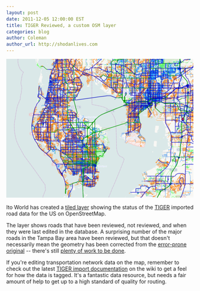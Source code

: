 ```yaml
---
layout: post
date: 2011-12-05 12:00:00 EST
title: TIGER Reviewed, a custom OSM layer
categories: blog
author: Coleman
author_url: http://shodanlives.com
---
```


<img src="/blog-images/tiger-reviewed.png" alt="TIGER reviewed layer" />

Ito World has created a [tiled layer](http://www.itoworld.com/product/data/ito_map/main?view=162&lat=27.885426094854562&lon=-82.55249973052682&zoom=11) showing the status of the [TIGER](http://en.wikipedia.org/wiki/Topologically_Integrated_Geographic_Encoding_and_Referencing) imported road data for the US on OpenStreetMap.

The layer shows roads that have been reviewed, not reviewed, and when they were last edited in the database. A surprising number of the major roads in the Tampa Bay area have been reviewed, but that doesn't necessarily mean the geometry has been corrected from the [error-prone original](http://wiki.openstreetmap.org/wiki/File:TIGER_fixup_example_before.jpg) -- there's still [plenty of work to be done](http://wiki.openstreetmap.org/wiki/TIGER_fixup).

If you're editing transportation network data on the map, remember to check out the latest [TIGER import documentation](http://wiki.openstreetmap.org/wiki/TIGER_2010) on the wiki to get a feel for how the data is tagged. It's a fantastic data resource, but needs a fair amount of help to get up to a high standard of quality for routing.